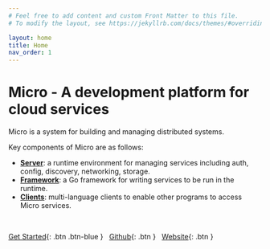 ```yaml
---
# Feel free to add content and custom Front Matter to this file.
# To modify the layout, see https://jekyllrb.com/docs/themes/#overriding-theme-defaults

layout: home
title: Home
nav_order: 1
---
```


# Micro - A development platform for cloud services

Micro is a system for building and managing distributed systems.


Key components of Micro are as follows:

* **[Server](https:github.com/micro/micro)**: a runtime environment for managing services including auth, config, discovery, networking, storage. 
* **[Framework](https:github.com/micro-go/micro)**: a Go framework for writing services to be run in the runtime.
* **[Clients](https://github.com/micro/clients)**: multi-language clients to enable other programs to access Micro services.

<br />

[Get Started](/getting-started){: .btn .btn-blue } &nbsp;
[Github](http://example.com/){: .btn }  &nbsp;
[Website](htts://micro.mu/){: .btn }
